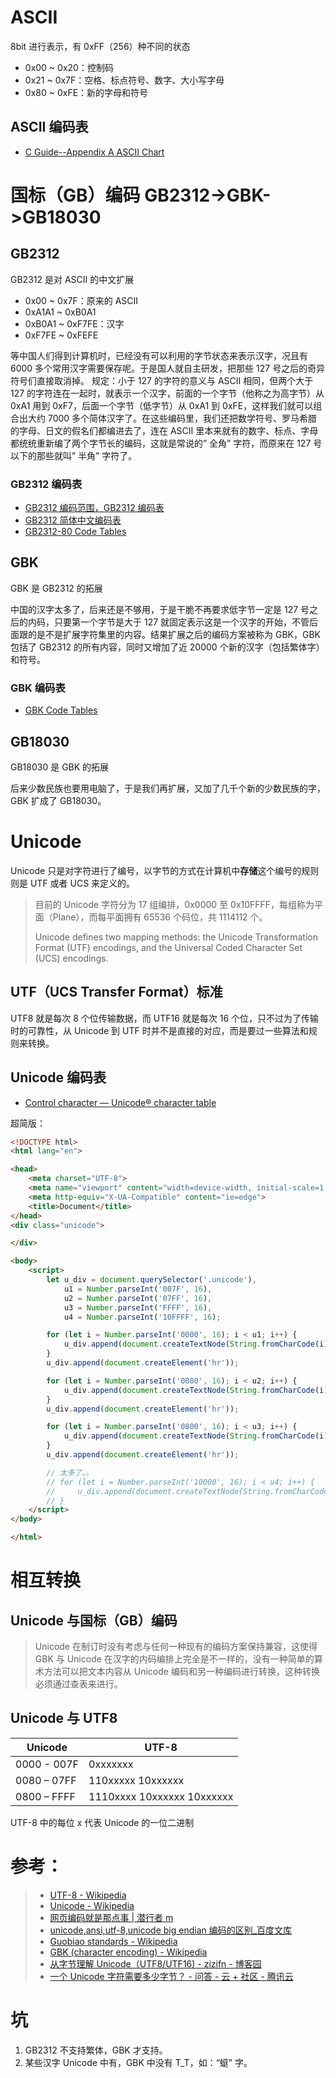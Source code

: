 # ASCII

8bit 进行表示，有 0xFF（256）种不同的状态

-   0x00 \~ 0x20：控制码
-   0x21 \~ 0x7F：空格、标点符号、数字、大小写字母
-   0x80 \~ 0xFE：新的字母和符号

## ASCII 编码表

-   [C Guide--Appendix A ASCII Chart](https://www-s.acm.illinois.edu/webmonkeys/book/c_guide/a.html)

# 国标（GB）编码 GB2312->GBK->GB18030

## GB2312

GB2312 是对 ASCII 的中文扩展

-   0x00 \~ 0x7F：原来的 ASCII
-   0xA1A1 \~ 0xB0A1
-   0xB0A1 \~ 0xF7FE：汉字
-   0xF7FE \~ 0xFEFE

等中国人们得到计算机时，已经没有可以利用的字节状态来表示汉字，况且有 6000 多个常用汉字需要保存呢。于是国人就自主研发，把那些 127 号之后的奇异符号们直接取消掉。
规定：小于 127 的字符的意义与 ASCII 相同，但两个大于 127 的字符连在一起时，就表示一个汉字，前面的一个字节（他称之为高字节）从 0xA1 用到 0xF7，后面一个字节（低字节）从 0xA1 到 0xFE，这样我们就可以组合出大约 7000 多个简体汉字了。在这些编码里，我们还把数学符号、罗马希腊的字母、日文的假名们都编进去了，连在 ASCII 里本来就有的数字、标点、字母都统统重新编了两个字节长的编码，这就是常说的” 全角” 字符，而原来在 127 号以下的那些就叫” 半角” 字符了。

### GB2312 编码表

-   [GB2312 编码范围，GB2312 编码表](http://www.qqxiuzi.cn/zh/hanzi-gb2312-bianma.php)
-   [GB2312 简体中文编码表](http://www.knowsky.com/resource/gb2312tbl.htm)
-   [GB2312-80 Code Tables](http://www.khngai.com/chinese/charmap/tblgb.php?page=0)

## GBK

GBK 是 GB2312 的拓展

中国的汉字太多了，后来还是不够用，于是干脆不再要求低字节一定是 127 号之后的内码，只要第一个字节是大于 127 就固定表示这是一个汉字的开始，不管后面跟的是不是扩展字符集里的内容。结果扩展之后的编码方案被称为 GBK，GBK 包括了 GB2312 的所有内容，同时又增加了近 20000 个新的汉字（包括繁体字）和符号。

### GBK 编码表

-   [GBK Code Tables](http://www.khngai.com/chinese/charmap/tblgbk.php?page=0)

## GB18030

GB18030 是 GBK 的拓展

后来少数民族也要用电脑了，于是我们再扩展，又加了几千个新的少数民族的字，GBK 扩成了 GB18030。

# Unicode

Unicode 只是对字符进行了编号，以字节的方式在计算机中**存储**这个编号的规则则是 UTF 或者 UCS 来定义的。

> 目前的 Unicode 字符分为 17 组编排，0x0000 至 0x10FFFF，每组称为平面（Plane），而每平面拥有 65536 个码位，共 1114112 个。
>
> Unicode defines two mapping methods: the Unicode Transformation Format (UTF) encodings, and the Universal Coded Character Set (UCS) encodings.

## UTF（UCS Transfer Format）标准

UTF8 就是每次 8 个位传输数据，而 UTF16 就是每次 16 个位，只不过为了传输时的可靠性，从 Unicode 到 UTF 时并不是直接的对应，而是要过一些算法和规则来转换。

## Unicode 编码表

-   [Control character — Unicode® character table](https://unicode-table.com/en/#control-character)

超简版：

```html
<!DOCTYPE html>
<html lang="en">

<head>
    <meta charset="UTF-8">
    <meta name="viewport" content="width=device-width, initial-scale=1.0">
    <meta http-equiv="X-UA-Compatible" content="ie=edge">
    <title>Document</title>
</head>
<div class="unicode">

</div>

<body>
    <script>
        let u_div = document.querySelector('.unicode'),
            u1 = Number.parseInt('007F', 16),
            u2 = Number.parseInt('07FF', 16),
            u3 = Number.parseInt('FFFF', 16),
            u4 = Number.parseInt('10FFFF', 16);

        for (let i = Number.parseInt('0000', 16); i < u1; i++) {
            u_div.append(document.createTextNode(String.fromCharCode(i)));
        }
        u_div.append(document.createElement('hr'));

        for (let i = Number.parseInt('0080', 16); i < u2; i++) {
            u_div.append(document.createTextNode(String.fromCharCode(i)));
        }
        u_div.append(document.createElement('hr'));

        for (let i = Number.parseInt('0800', 16); i < u3; i++) {
            u_div.append(document.createTextNode(String.fromCharCode(i)));
        }
        u_div.append(document.createElement('hr'));

        // 太多了。。
        // for (let i = Number.parseInt('10000', 16); i < u4; i++) {
        //     u_div.append(document.createTextNode(String.fromCharCode(i)));
        // }
    </script>
</body>

</html>
```

# 相互转换

## Unicode 与国标（GB）编码

> Unicode 在制订时没有考虑与任何一种现有的编码方案保持兼容，这使得 GBK 与 Unicode  在汉字的内码编排上完全是不一样的，没有一种简单的算术方法可以把文本内容从 Unicode 编码和另一种编码进行转换，这种转换必须通过查表来进行。

## Unicode 与 UTF8

| Unicode     | UTF-8                      |
| ----------- | -------------------------- |
| 0000 - 007F | 0xxxxxxx                   |
| 0080 – 07FF | 110xxxxx 10xxxxxx          |
| 0800 – FFFF | 1110xxxx 10xxxxxx 10xxxxxx |

UTF-8 中的每位 x 代表 Unicode 的一位二进制

# 参考：

> -   [UTF-8 - Wikipedia](https://en.wikipedia.org/wiki/UTF-8)
> -   [Unicode - Wikipedia](https://en.wikipedia.org/wiki/Unicode)
> -   [网页编码就是那点事 | 潜行者 m](http://www.qianxingzhem.com/post-1499.html)
> -   [unicode,ansi,utf-8,unicode big endian 编码的区别\_百度文库](https://wenku.baidu.com/view/cb9fe505cc17552707220865.html)
> -   [Guobiao standards - Wikipedia](https://en.wikipedia.org/wiki/Guobiao_standards)
> -   [GBK (character encoding) - Wikipedia](https://en.wikipedia.org/wiki/GBK_\(character_encoding\))
> -   [从字节理解 Unicode（UTF8/UTF16) - zizifn - 博客园](http://www.cnblogs.com/zizifn/p/4716712.html)
> -   [一个 Unicode 字符需要多少字节？ - 问答 - 云 + 社区 - 腾讯云](https://cloud.tencent.com/developer/ask/27930)

# 坑

1.  GB2312 不支持繁体，GBK 才支持。
2.  某些汉字 Unicode 中有，GBK 中没有 T_T，如：“䗴” 字。
